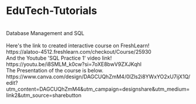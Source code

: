 # EduTech-Tutorials
<br>
Database Management and SQL
<br>
<br>
Here's the link to created interactive course on FreshLearn!
<br>
https://alatoo-4512.freshlearn.com/checkout/Course/25930
<br>
And the Youtube 'SQL Practice 1' video link! 
<br>
https://youtu.be/i8SMLM_k0cw?si=7oXE8bwV9ZXJKqhl
<br>
The Presentation of the course is below.
<br>
https://www.canva.com/design/DAGCUQhZmM4/0lZls2i8YWxYO2xU7ijX1Q/edit?utm_content=DAGCUQhZmM4&utm_campaign=designshare&utm_medium=link2&utm_source=sharebutton
